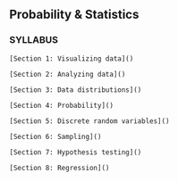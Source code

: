 ## Probability & Statistics
### SYLLABUS

`[Section 1: Visualizing data]()`

`[Section 2: Analyzing data]()`

`[Section 3: Data distributions]()`

`[Section 4: Probability]()`

`[Section 5: Discrete random variables]()`

`[Section 6: Sampling]()`

`[Section 7: Hypothesis testing]()`

`[Section 8: Regression]()`

